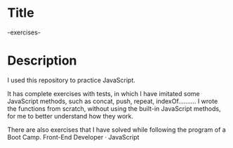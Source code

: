 # Title
-exercises-
# Description
I used this repository to practice JavaScript.

It has complete exercises with tests, in which I have imitated some JavaScript methods, such as concat, push, repeat, indexOf.......…
I wrote the functions from scratch, without using the built-in JavaScript methods, for me to better understand how they work.

There are also exercises that I have solved while following the program of a Boot Camp.
Front-End Developer · JavaScript
